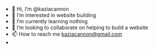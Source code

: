 - 👋 Hi, I’m @kaziacannon
- 👀 I’m interested in website building
- 🌱 I’m currently learning nothing
- 💞️ I’m looking to collaborate on helping to build a website
- 📫 How to reach me kaziacannon@gmail.com
-

<!---
kaziacannon/kaziacannon is a ✨ special ✨ repository because its `README.md` (this file) appears on your GitHub profile.
You can click the Preview link to take a look at your changes.
--->
